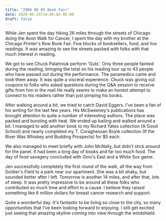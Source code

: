 ```yaml
---
title: "2004 06 05 Book Fair"
date: 2020-05-25T14:05:02-05:00
draft: false
---
```



While Jen spent the day hiking 26 miles through the streets of Chicago doing the Avon Walk for Cancer, I spent the day with my brother at the Chicago Printer's Row Book Fair. Five blocks of booksellers, food, and live readings. It was amazing to see the streets packed with folks with that much interest in reading.

We got to see Chuck Palahniuk perform 'Guts'. Only three people fainted during the reading, bringing the total on his reading tour up to 43 people who have passed out during the performance. The paramedics came and took them away. It was quite a visceral experience. Chuck was giving out coupons to folks who asked questions during the Q&A session to receive gifts from him in the mail He really seems to make an honest attempt to connect to his readers rather than just pimping his books.

After walking around a bit, we tried to catch David Eggers. I've been a fan of his writing for the last few years. His McSweeney's publications has brought attention to quite a number of interesting authors. The place was packed and bursting with heat. We ended up bailing and walked around a bit. I managed to add another book to my Richard Yates collection (A Good School) and nearly completed my T. Coraghessan Boyle collection (If the River Was Whiskey and Budding Prospects) for $5 each.

We also managed to meet briefly with John McNally, but didn't stick around for the panel. It had been a long day of books and far too much food. The day of food savagery concluded with Gino's East and a White Sox game.

Jen successfully completely the first round of the walk, all the way from Soldier's Field to a park near our apartment. She was a bit shaky, but sounded better after I left. Tomorrow is another 14 miles, and after that, lots of sleep. It was pretty impressive to be around all these folks who contributed so much time and effort to a cause. I believe they raised something like 6 million dollars for breast cancer research and support.

Quite a wonderful day. It's fantastic to be living so close to the city, so many opportunities that I've been looking forward to enjoying. I still get excited just seeing that amazing skyline coming into view through the windshield.

